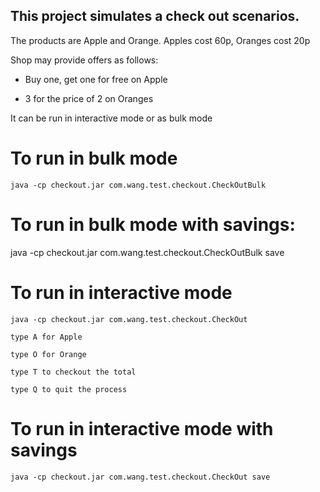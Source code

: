 ## This project simulates a check out scenarios.

The products are Apple and Orange.  Apples cost 60p, Oranges cost 20p

Shop may provide offers as follows:

 - Buy one, get one for free on Apple

 - 3 for the price of 2 on Oranges

It can be run in interactive mode or as bulk mode

# To run in bulk mode

    java -cp checkout.jar com.wang.test.checkout.CheckOutBulk

# To run in bulk mode with savings:

   java -cp checkout.jar com.wang.test.checkout.CheckOutBulk save
 
# To run in interactive mode

	java -cp checkout.jar com.wang.test.checkout.CheckOut
	
	type A for Apple 
	
	type O for Orange
	
	type T to checkout the total
	
	type Q to quit the process 
	
# To run in interactive mode with savings

	java -cp checkout.jar com.wang.test.checkout.CheckOut save
	
